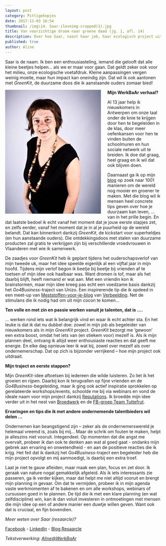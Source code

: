 ```yaml
---
layout: post
category: Pittigekopjes
date: 2017-11-03 16:54
thumbnail: /img\14. Saar-iloveimg-cropped(1).jpg
title: Van voorzichtige droom naar groene daad (jg. 1, afl. 14)
description: Over hoe Saar, naast haar job, haar ecologisch project uitwerkt.
published: true
author: Aline
---
```


Saar is de naam. Ik ben een enthousiasteling, iemand die gelooft dat alle kleine beetjes helpen… als we er maar voor gaan. Dat geldt zeker ook voor het milieu, onze ecologische voetafdruk. Kleine aanpassingen vergen weinig moeite, maar hun impact kan oneindig zijn. Dat wil ik ook aantonen met *GreenKit*, de duurzame doos die ik aanstaande ouders zomaar bied!


<img alt="Saar" class="img-responsive" style="float: left;margin:0 20px 15px 0" src="/img\14. Saar-iloveimg-cropped(1).jpg">

**Mijn WerkBaAr verhaal?**

Al 13 jaar help ik nieuwkomers in Antwerpen om onze taal onder de knie te krijgen door hen te begeleiden in de klas, door meer oefenkansen voor hen te vinden buiten de schoolmuren en hun sociale netwerk uit te breiden. Ik doe dat graag, heel graag en ik wil dat ook blijven doen.

Daarnaast ga ik op mijn [blog](https://resaarcle.wordpress.com) op zoek naar 1001 manieren om de wereld nog mooier en groener te maken. Met die blog wil ik mensen heel concrete tips geven over hoe je duurzaam kan leven, … van in het prille begin. En dat laatste bedoel ik echt vanaf het moment dat je jouw eerste stapjes zet, en zelfs eerder, vanaf het moment dat je in al je puurheid op de wereld belandt. Dat kan binnenkort dankzij *GreenKit*, de kickstart voor superheldjes (en hun aanstaande ouders). Die ontdekkingsdoos met stalen van duurzame producten zal gratis te verkrijgen zijn bij verschillende vroedvrouwen in Vlaanderen met wie ik samenwerk.

De zaadjes voor *GreenKit* heb ik geplant tijdens het ouderschapsverlof van mijn tweede uk, maar het idee speelde eigenlijk al een vijftal jaar in mijn hoofd. Tijdens mijn verlof begon ik beetje bij beetje bij vrienden af te toetsen of mijn idee ook haalbaar was. Want dromen is tof, maar als het daarbij blijft, heeft niemand er wat aan. Met een vriendin kon ik brainstormen, maar mijn idee kreeg pas echt een voedzame basis dankzij het *Go4Business*-traject van Unizo. Een inspirerende tip die ik opdeed in een meet-up van [Meststoffen-voor-je-blog](http://verbeelding.org/cursussen/meststoffen-voor-jouw-blog/) van [Verbeelding](http://verbeelding.org/). Net de stimulans die ik nodig had om uit mijn cocon te komen…

**Ten volle en met zin en passie werken vanuit je talenten, dat is ....**

… werken rond iets wat ik belangrijk vind en waar ik echt achter sta. En het leuke is dat ik dat nu dubbel doe: zowel in mijn job als begeleider van nieuwkomers als in mijn *GreenKit* project. *GreenKit* bezorgt me ‘gewoon’ een extra boost, omdat het iets van (en stiekem voor) mezelf is. Als ik mijn plannen deel, ontvang ik altijd weer enthousiaste reacties en dat geeft me energie. En elke dag opnieuw leer ik wat bij, zowel over mezelf als over ondernemerschap. Dat op zich is bijzonder verrijkend – hoe mijn project ook uitdraait.

**Mijn traject en eerste stappen?**

Mijn *GreenKit*-idee aftoetsen bij iedereen die wilde luisteren. Zo liet ik het groeien en rijpen. Daarbij kon ik terugvallen op fijne vrienden en de *Go4Business*-begeleiding, maar ik ging ook actief inspiratie sprokkelen op gerelateerde workshops/events, schoolde me bij via webinars en vond de ideale naam voor mijn project dankzij [Reputations](http://www.reputations.be/). Ik broedde mijn idee verder uit in het nest van [Broedwerk](https://www.facebook.com/broedwerk/) en de [FB-groep Team Tuttefrut](https://www.facebook.com/groups/215699975440666/).

**Ervaringen en tips die ik met andere ondernemende talentbieders wil delen ...**

Ondernemen kan beangstigend zijn – zeker als de ondernemerswereld je helemaal vreemd is, zoals bij mij… Maar de schrik om fouten te maken, helpt je alleszins niet vooruit. Integendeel. Op momenten dat die angst me overvalt, probeer ik dan ook te denken aan wat al goed gaat - ondanks mijn gebrek aan ervaring en onwetendheid - en aan de positieve reacties die ik krijg. Het feit dat ik dankzij het *Go4Business*-traject een begeleider heb die mijn project opvolgt en mij aanmoedigt, is daarbij een extra troef.  

Laat je niet te gauw afleiden, maar maak een plan, focus en zet door. Ik geraak van nature nogal gemakkelijk afgeleid. Als ik iets interessants zie passeren, ga ik verder kijken, maar dat helpt me niet altijd vooruit en brengt mijn planning in gevaar. Om dat te vermijden, probeer ik in mijn agenda vaste werkmomenten af te bakenen en om alle workshops, webinars of cursussen goed in te plannen.  De tijd die ik met een klare planning (en wat zelfdiscipline) win, kan ik dan voluit investeren in ontmoetingen met mensen die mijn idee op een of andere manier een duwtje willen geven. Want ook dat is cruciaal, en fijn bovendien.

*Meer weten over Saar (resaarcle)?*

[Facebook](https://www.facebook.com/saar.vangeel.1) - [LinkedIn](https://www.linkedin.com/in/saarvangeel/) - [Blog Resaarcle](https://resaarcle.wordpress.com/)

*Tekstverwerking: [Aline@WerkBaAr](http://werkbaar.net/#gastvrouw)*
